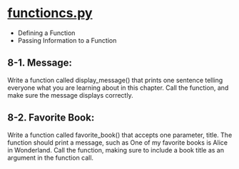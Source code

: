 # <a href="https://github.com/talhatallat/talhatallat/blob/main/Python%20Programming/Chapter%208%20-%20functions/functions.py">functioncs.py<a/>
* Defining a Function
* Passing Information to a Function
## 8-1. Message: 
Write a function called display_message() that prints one sentence telling everyone what you are learning about in this chapter. Call the function, and make sure the message displays correctly.
## 8-2. Favorite Book: 
Write a function called favorite_book() that accepts one parameter, title. The function should print a message, such as One of my favorite books is Alice in Wonderland. Call the function, making sure to include a book title as an argument in the function call.
